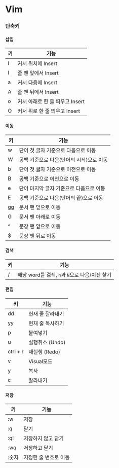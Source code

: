 # Vim

### 단축키

#### 삽입

키|기능
---|---
i|커서 위치에 Insert
I|줄 맨 앞에서 Insert
a|커서 다음에 Insert
A|줄 맨 뒤에서 Insert
o|커서 아래로 한 줄 띄우고 Insert
O|커서 위로 한 줄 띄우고 Insert

#### 이동

키|기능
---|---
w|단어 첫 글자 기준으로 다음으로 이동
W|공백 기준으로 다음(단어의 시작)으로 이동
b|단어 첫 글자 기준으로 이전으로 이동
B|공백 기준으로 이전으로 이동
e|단어 마지막 글자 기준으로 다음으로 이동
E|공백 기준으로 다음(단어의 끝)으로 이동
gg|문서 맨 앞으로 이동
G|문서 맨 아래로 이동
^|문장 맨 앞으로 이동
$|문장 맨 뒤로 이동


#### 검색

키|기능
---|---
/<word>|해당 word를 검색, `n`과 `N`으로 다음/이전 찾기

#### 편집

키|기능
---|---
dd|현재 줄 잘라내기
yy|현재 줄 복사하기
p|붙여넣기
u|실행취소 (Undo)
ctrl + r|재실행 (Redo)
v|Visual모드
y|복사
c|잘라내기

#### 저장

키|기능
---|---
:w|저장
:q|닫기
:q!|저장하지 않고 닫기
:wq|저장하고 닫기
:숫자|지정한 줄 번호로 이동